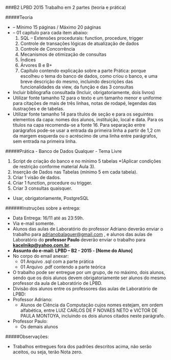 ###B2 LPBD 2015
Trabalho em 2 partes (teoria e prática) 

#####Teoria
* – Mínimo 15 páginas / Máximo 20 páginas
* – 01 capítulo para cada item abaixo:
	1.	SQL – Extensões procedurais: function, procedure, trigger
	2.	Controle de transações lógicas de atualização de dados
	3.	Controle de Concorrência
	4.	Mecanismos de otimização de consultas
	5.	Índices
	6.	Árvores B e B+
	7.	Capítulo contendo explicação sobre a parte Prática:  porque escolheu o tema do banco de dados, como criou o banco, e uma breve descrição do mesmo, incluindo descrições das funcionalidades da view, da função e das 3 consultas
* Incluir bibliografia consultada (Incluir, obrigatoriamente, dois livros)
* Utilizar fonte tamanho 12 para o texto e um tamanho menor e uniforme para citações de mais de três linhas, notas de rodapé, legendas das ilustrações e de tabelas.
* Utilizar fonte tamanho 14 para títulos de seção e para os seguintes elementos da capa: nomes dos alunos, instituição, local e data. Para os títulos na capa recomenda-se a fonte 16.
Para separação entre parágrafos pode-se usar a entrada da primeira linha a partir de 1,2 cm da margem esquerda ou o acréscimo de uma linha entre parágrafos, sem entrada na primeira linha.  


#####Prática - Banco de Dados Qualquer - Tema Livre 
1. Script de criação do banco e no mínimo 5 tabelas 
	*(Aplicar condições de restrição conforme material Aula 3).
2. Inserção de Dados nas Tabelas (mínimo 5 em cada tabela).
3. Criar 1 visão de dados.
4. Criar 1 function, procedure ou trigger.
5. Criar 3 consultas quaisquer.
* Usar, obrigatoriamente, PostgreSQL  


######Instruções sobre a entrega:
* Data Entrega: 16/11 até as 23:59h.
* Via e-mail somente.
* Alunos das aulas de Laboratório do professor Adriano deverão enviar o trabalho para  adrianobalaguer@gmail.com , e alunos das aulas de Laboratório do **professor Paulo** deverão enviar o trabalho para **kacelnikp@yahoo.com.br**.
* **Assunto do e-mail: LPBD – B2 - 2015 - [Nome do Aluno]**
* No corpo do email anexar:
	* 01 Arquivo .sql com a parte prática
	* 01 Arquivo .pdf contendo a parte teórica
* O trabalho pode ser entregue por um grupo, de no máximo, dois alunos, sendo que os dois alunos devem obrigatoriamente ser alunos do mesmo professor da aula de Laboratório de LPBD. 
* Divisão dos alunos entre os professores das aulas de Laboratório de LPBD:
* Professor Adriano:
	* Alunos de Ciência da Computação cujos nomes estejam, em ordem alfabética, entre LUIZ CARLOS DE F NOVAES NETO e VICTOR DE PAULA MONTOYA, incluindo os dois alunos citados neste parágrafo.
* Professor Paulo:
	* Os demais alunos  


#####Observações:
* Trabalhos entregues fora dos padrões descritos acima, não serão aceitos, ou seja, terão Nota zero.
